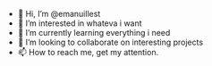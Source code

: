 - 👋 Hi, I’m @emanuillest
- 👀 I’m interested in whateva i want
- 🌱 I’m currently learning everything i need
- 💞️ I’m looking to collaborate on interesting projects
- 📫 How to reach me, get my attention.

<!---
emanuillest/emanuillest is a ✨ special ✨ repository because its `README.md` (this file) appears on your GitHub profile.
You can click the Preview link to take a look at your changes.
--->
